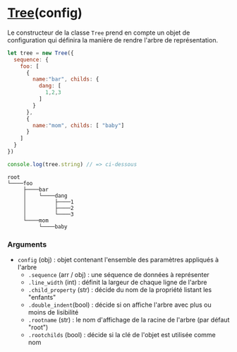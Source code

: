 # [Tree](../)(config)

Le constructeur de la classe `Tree` prend en compte un objet de configuration qui définira la manière de rendre l'arbre de représentation.

```js
let tree = new Tree({
  sequence: {
    foo: [
      { 
        name:"bar", childs: {
          dang: [
            1,2,3
          ]
        }
      },
      { 
        name:"mom", childs: [ "baby"]
      }
    ]
  }
})
```
```js
console.log(tree.string) // => ci-dessous
```
```
root
└────foo                                          
     ├────bar                                     
     │    └────dang                               
     │         ├────1                             
     │         ├────2                             
     │         └────3                             
     └────mom                                     
          └────baby
```

### Arguments

* `config` (obj) : objet contenant l'ensemble des paramètres appliqués à l'arbre
  * `.sequence` (arr / obj) : une séquence de données à représenter
  * `.line_width` (int) <optionnel> : définit la largeur de chaque ligne de l'arbre
  * `.child_property` (str) <optionnel> : décide du nom de la propriété listant les "enfants"
  * `.double_indent`(bool) <optionnel> : décide si on affiche l'arbre avec plus ou moins de lisibilité
  * `.rootname` (str) <optionnel> : le nom d'affichage de la racine de l'arbre (par défaut "root")
  * `.rootchilds` (bool) <optionnel> : décide si la clé de l'objet est utilisée comme nom
